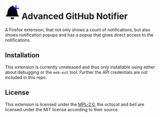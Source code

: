 # ![](images/icon-48.png) Advanced GitHub Notifier
A Firefox extension, that not only shows a count of notifications, but also shows notification popups and has a popup that gives direct access to the notifications.

## Installation
This extension is currently unreleased and thus only installable using either
about:debugging or the `web-ext` tool. Further the API credentials are not
included in this repo.

## License
This extension is licensed under the [MPL-2.0](LICENSE), the octocat and bell
are licensed under the MIT license according to their source.
